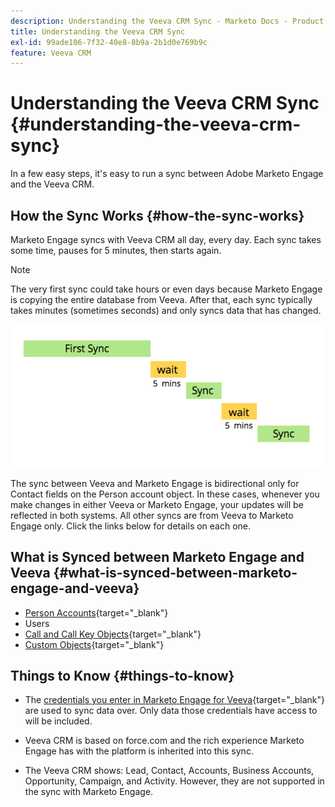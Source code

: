 ```yaml
---
description: Understanding the Veeva CRM Sync - Marketo Docs - Product Documentation
title: Understanding the Veeva CRM Sync
exl-id: 99ade106-7f32-40e8-8b9a-2b1d0e769b9c
feature: Veeva CRM
---
```

# Understanding the Veeva CRM Sync {#understanding-the-veeva-crm-sync}

In a few easy steps, it's easy to run a sync between Adobe Marketo Engage and the Veeva CRM.

## How the Sync Works {#how-the-sync-works}

Marketo Engage syncs with Veeva CRM all day, every day. Each sync takes some time, pauses for 5 minutes, then starts again.

>[!NOTE]
>
>The very first sync could take hours or even days because Marketo Engage is copying the entire database from Veeva. After that, each sync typically takes minutes (sometimes seconds) and only syncs data that has changed.

   ![](assets/understanding-the-veeva-sync-1.png)

The sync between Veeva and Marketo Engage is bidirectional only for Contact fields on the Person account object. In these cases, whenever you make changes in either Veeva or Marketo Engage, your updates will be reflected in both systems. All other syncs are from Veeva to Marketo Engage only. Click the links below for details on each one.

## What is Synced between Marketo Engage and Veeva {#what-is-synced-between-marketo-engage-and-veeva}

* [Person Accounts](/help/marketo/product-docs/crm-sync/veeva-crm-sync/sync-details/person-account-sync-faq.md){target="_blank"}
* Users
* [Call and Call Key Objects](/help/marketo/product-docs/crm-sync/veeva-crm-sync/sync-details/syncing-call-and-call-key-messages.md){target="_blank"}
* [Custom Objects](/help/marketo/product-docs/crm-sync/veeva-crm-sync/sync-details/custom-object-sync.md){target="_blank"}

## Things to Know {#things-to-know}

* The [credentials you enter in Marketo Engage for Veeva](/help/marketo/product-docs/crm-sync/salesforce-sync/setup/enterprise-unlimited-edition/step-2-of-3-create-a-salesforce-user-for-marketo-enterprise-unlimited.md){target="_blank"} are used to sync data over. Only data those credentials have access to will be included.

* Veeva CRM is based on force.com and the rich experience Marketo Engage has with the platform is inherited into this sync.

* The Veeva CRM shows: Lead, Contact, Accounts, Business Accounts, Opportunity, Campaign, and Activity. However, they are not supported in the sync with Marketo Engage.
